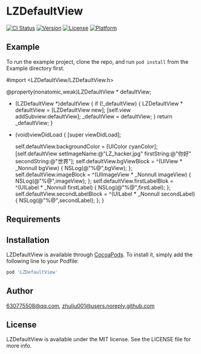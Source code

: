 # LZDefaultView

[![CI Status](https://img.shields.io/travis/630775508@qq.com/LZDefaultView.svg?style=flat)](https://travis-ci.org/630775508@qq.com/LZDefaultView)
[![Version](https://img.shields.io/cocoapods/v/LZDefaultView.svg?style=flat)](https://cocoapods.org/pods/LZDefaultView)
[![License](https://img.shields.io/cocoapods/l/LZDefaultView.svg?style=flat)](https://cocoapods.org/pods/LZDefaultView)
[![Platform](https://img.shields.io/cocoapods/p/LZDefaultView.svg?style=flat)](https://cocoapods.org/pods/LZDefaultView)

## Example

To run the example project, clone the repo, and run `pod install` from the Example directory first.

#import <LZDefaultView/LZDefaultView.h>

@property(nonatomic,weak)LZDefaultView * defaultView;

- (LZDefaultView *)defaultView
{
    if (!_defaultView)
    {
        LZDefaultView * defaultView = [LZDefaultView new];
        [self.view addSubview:defaultView];
        _defaultView = defaultView;
    }
    return _defaultView;
}

- (void)viewDidLoad
{
    [super viewDidLoad];
    
    self.defaultView.backgroundColor = [UIColor cyanColor];
    [self.defaultView setImageName:@"LZ_hacker.jpg" firstString:@"你好" secondString:@"世界"];
    self.defaultView.bgViewBlock = ^(UIView * _Nonnull bgView) {
        NSLog(@"%@",bgView);
    };
    self.defaultView.imageBlock = ^(UIImageView * _Nonnull imageView) {
        NSLog(@"%@",imageView);
    };
    self.defaultView.firstLabelBlok = ^(UILabel * _Nonnull firstLabel) {
        NSLog(@"%@",firstLabel);
    };
    self.defaultView.secondLabelBlock = ^(UILabel * _Nonnull secondLabel) {
        NSLog(@"%@",secondLabel);
    };
}

## Requirements

## Installation

LZDefaultView is available through [CocoaPods](https://cocoapods.org). To install
it, simply add the following line to your Podfile:

```ruby
pod 'LZDefaultView'
```

## Author

630775508@qq.com, zhuliu001@users.noreply.github.com

## License

LZDefaultView is available under the MIT license. See the LICENSE file for more info.
